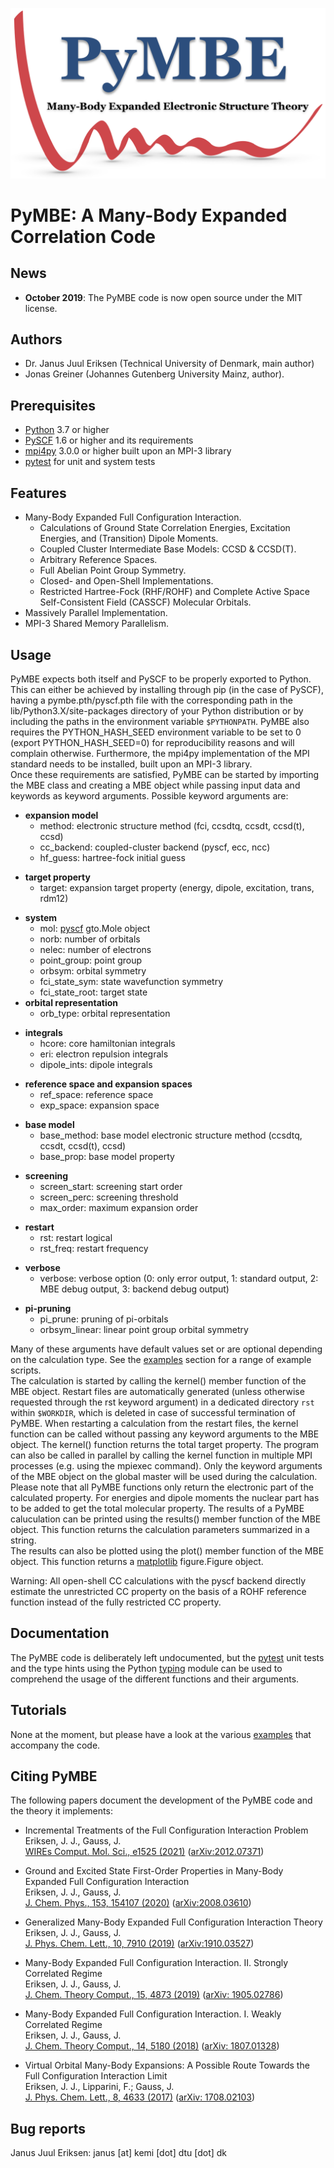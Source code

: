 ![](doc/logo/pymbe_logo.png "PyMBE")

PyMBE: A Many-Body Expanded Correlation Code 
============================================

News
----

* **October 2019**: The PyMBE code is now open source under the MIT license.


Authors
-------

* Dr. Janus Juul Eriksen (Technical University of Denmark, main author)
* Jonas Greiner (Johannes Gutenberg University Mainz, author). 

Prerequisites
-------------

* [Python](https://www.python.org/) 3.7 or higher
* [PySCF](https://pyscf.github.io/) 1.6 or higher and its requirements
* [mpi4py](https://mpi4py.readthedocs.io/en/stable/) 3.0.0 or higher built upon an MPI-3 library
* [pytest](https://docs.pytest.org/) for unit and system tests


Features
--------

* Many-Body Expanded Full Configuration Interaction.
    - Calculations of Ground State Correlation Energies, Excitation Energies, and (Transition) Dipole Moments.
    - Coupled Cluster Intermediate Base Models: CCSD & CCSD(T).
    - Arbitrary Reference Spaces.
    - Full Abelian Point Group Symmetry.
    - Closed- and Open-Shell Implementations.
    - Restricted Hartree-Fock (RHF/ROHF) and Complete Active Space Self-Consistent Field (CASSCF) Molecular Orbitals.
* Massively Parallel Implementation.
* MPI-3 Shared Memory Parallelism.


Usage
-----

PyMBE expects both itself and PySCF to be properly exported to Python. This can either
be achieved by installing through pip (in the case of PySCF), having a 
pymbe.pth/pyscf.pth file with the corresponding path in the lib/Python3.X/site-packages 
directory of your Python distribution or by including the paths in the environment 
variable `$PYTHONPATH`. PyMBE also requires the PYTHON_HASH_SEED environment variable 
to be set to 0 (export PYTHON_HASH_SEED=0) for reproducibility reasons and will 
complain otherwise. Furthermore, the mpi4py implementation of the MPI standard needs to 
be installed, built upon an MPI-3 library.\
Once these requirements are satisfied, PyMBE can be started by importing the 
MBE class and creating a MBE object while passing input data and keywords as 
keyword arguments. Possible keyword arguments are:

* **expansion model**
    * method: electronic structure method (fci, ccsdtq, ccsdt, ccsd(t), ccsd)
    * cc_backend: coupled-cluster backend (pyscf, ecc, ncc)
    * hf_guess: hartree-fock initial guess
- **target property**
    - target: expansion target property (energy, dipole, excitation, trans, rdm12)
* **system**
    * mol: [pyscf](https://pyscf.github.io/) gto.Mole object
    * norb: number of orbitals
    * nelec: number of electrons
    * point_group: point group
    * orbsym: orbital symmetry
    * fci_state_sym: state wavefunction symmetry
    * fci_state_root: target state
* **orbital representation**
    * orb_type: orbital representation
- **integrals**
    - hcore: core hamiltonian integrals
    - eri: electron repulsion integrals
    - dipole_ints: dipole integrals
* **reference space and expansion spaces**
    * ref_space: reference space
    * exp_space: expansion space
- **base model**
    - base_method: base model electronic structure method (ccsdtq, ccsdt, ccsd(t), ccsd)
    - base_prop: base model property
* **screening**
    * screen_start: screening start order
    * screen_perc: screening threshold
    * max_order: maximum expansion order
- **restart**
    - rst: restart logical
    - rst_freq: restart frequency
* **verbose**
    * verbose: verbose option (0: only error output, 1: standard output, 2: MBE debug output, 3: backend debug output)
- **pi-pruning**
    - pi_prune: pruning of pi-orbitals
    - orbsym_linear: linear point group orbital symmetry

Many of these arguments have default values set or are optional depending on 
the calculation type. See the [examples](pymbe/examples/) section for a range of 
example scripts.\
The calculation is started by calling the kernel() member function of the MBE 
object. Restart files are automatically generated (unless otherwise requested 
through the rst keyword argument) in a dedicated directory `rst` within 
`$WORKDIR`, which is deleted in case of successful termination of PyMBE. When 
restarting a calculation from the restart files, the kernel function can be 
called without passing any keyword arguments to the MBE object. The kernel() 
function returns the total target property. The program can also be called in 
parallel by calling the kernel function in multiple MPI processes (e.g. using 
the mpiexec command). Only the keyword arguments of the MBE object on the 
global master will be used during the calculation.\
Please note that all PyMBE functions only return the electronic part of the 
calculated property. For energies and dipole moments the nuclear part has to be 
added to get the total molecular property.
The results of a PyMBE caluculation can be printed using the results() member
function of the MBE object. This function returns the calculation parameters 
summarized in a string.\
The results can also be plotted using the plot() member function of the MBE
object. This function returns a [matplotlib](https://matplotlib.org) 
figure.Figure object.

Warning: All open-shell CC calculations with the pyscf backend directly estimate
the unrestricted CC property on the basis of a ROHF reference function instead
of the fully restricted CC property.

Documentation
-------------

The PyMBE code is deliberately left undocumented, but the 
[pytest](https://docs.pytest.org/) unit tests and the type hints using the 
Python [typing](https://docs.python.org/3/library/typing.html) module can be 
used to comprehend the usage of the different functions and their arguments.


Tutorials
---------

None at the moment, but please have a look at the various 
[examples](pymbe/examples/) that accompany the code.


Citing PyMBE
------------

The following papers document the development of the PyMBE code and the theory 
it implements:

* Incremental Treatments of the Full Configuration Interaction Problem\
Eriksen, J. J., Gauss, J.\
[WIREs Comput. Mol. Sci., e1525 (2021)](https://onlinelibrary.wiley.com/doi/full/10.1002/wcms.1525?af=R) ([arXiv:2012.07371](https://arxiv.org/abs/2012.07371))

* Ground and Excited State First-Order Properties in Many-Body Expanded Full Configuration Interaction\
Eriksen, J. J., Gauss, J.\
[J. Chem. Phys., 153, 154107 (2020)](https://aip.scitation.org/doi/10.1063/5.0024791) ([arXiv:2008.03610](https://arxiv.org/abs/2008.03610))

* Generalized Many-Body Expanded Full Configuration Interaction Theory\
Eriksen, J. J., Gauss, J.\
[J. Phys. Chem. Lett., 10, 7910 (2019)](https://pubs.acs.org/doi/abs/10.1021/acs.jpclett.9b02968) ([arXiv:1910.03527](https://arxiv.org/abs/1910.03527))

* Many-Body Expanded Full Configuration Interaction. II. Strongly Correlated Regime\
Eriksen, J. J., Gauss, J.\
[J. Chem. Theory Comput., 15, 4873 (2019)](https://pubs.acs.org/doi/10.1021/acs.jctc.9b00456) ([arXiv: 1905.02786](https://arxiv.org/abs/1905.02786))

* Many-Body Expanded Full Configuration Interaction. I. Weakly Correlated Regime\
Eriksen, J. J., Gauss, J.\
[J. Chem. Theory Comput., 14, 5180 (2018)](https://pubs.acs.org/doi/10.1021/acs.jctc.8b00680) ([arXiv: 1807.01328](https://arxiv.org/abs/1807.01328))

* Virtual Orbital Many-Body Expansions: A Possible Route Towards the Full Configuration Interaction Limit\
Eriksen, J. J., Lipparini, F.; Gauss, J.\
[J. Phys. Chem. Lett., 8, 4633 (2017)](https://pubs.acs.org/doi/10.1021/acs.jpclett.7b02075) ([arXiv: 1708.02103](https://arxiv.org/abs/1708.02103))

Bug reports
-----------

Janus Juul Eriksen: janus [at] kemi [dot] dtu [dot] dk

